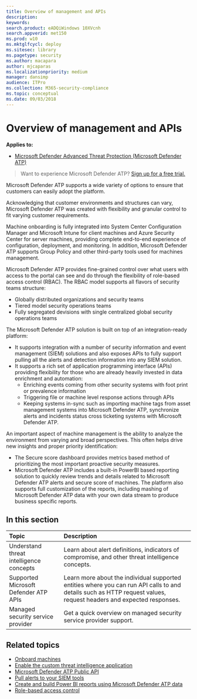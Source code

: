 ```yaml
---
title: Overview of management and APIs
description: 
keywords: 
search.product: eADQiWindows 10XVcnh
search.appverid: met150
ms.prod: w10
ms.mktglfcycl: deploy
ms.sitesec: library
ms.pagetype: security
ms.author: macapara
author: mjcaparas
ms.localizationpriority: medium
manager: dansimp
audience: ITPro
ms.collection: M365-security-compliance 
ms.topic: conceptual 
ms.date: 09/03/2018
---
```


# Overview of management and APIs 

**Applies to:**
- [Microsoft Defender Advanced Threat Protection (Microsoft Defender ATP)](https://go.microsoft.com/fwlink/p/?linkid=2069559)

>Want to experience Microsoft Defender ATP? [Sign up for a free trial.](https://www.microsoft.com/en-us/WindowsForBusiness/windows-atp?ocid=docs-mgt-apis-abovefoldlink)

Microsoft Defender ATP supports a wide variety of options to ensure that customers can easily adopt the platform. 

Acknowledging that customer environments and structures can vary, Microsoft Defender ATP was created with flexibility and granular control to fit varying customer requirements. 

Machine onboarding is fully integrated into System Center Configuration Manager and Microsoft Intune for client machines and Azure Security Center for server machines, providing complete end-to-end experience of configuration, deployment, and monitoring. In addition, Microsoft Defender ATP supports Group Policy and other third-party tools used for machines management.

Microsoft Defender ATP provides fine-grained control over what users with access to the portal can see and do through the flexibility of role-based access control (RBAC). The RBAC model supports all flavors of security teams structure:
- Globally distributed organizations and security teams
- Tiered model security operations teams
- Fully segregated devisions with single centralized global security operations teams 

The Microsoft Defender ATP solution is built on top of an integration-ready platform:
- It supports integration with a number of security information and event management (SIEM) solutions and also exposes APIs to fully support pulling all the alerts and detection information into any SIEM solution. 
- It supports a rich set of application programming interface (APIs) providing flexibility for those who are already heavily invested in data enrichment and automation:
   - Enriching events coming from other security systems with foot print or prevalence information
   - Triggering file or machine level response actions through APIs
   - Keeping systems in-sync such as importing machine tags from asset management systems into Microsoft Defender ATP, synchronize alerts and incidents status cross ticketing systems with Microsoft Defender ATP.

An important aspect of machine management is the ability to analyze the environment from varying and broad perspectives. This often helps drive new insights and proper priority identification: 
- The Secure score dashboard provides metrics based method of prioritizing the most important proactive security measures.
- Microsoft Defender ATP includes a built-in PowerBI based reporting solution to quickly review trends and details related to Microsoft Defender ATP alerts and secure score of  machines. The platform also supports full customization of the reports, including mashing of Microsoft Defender ATP data with your own data stream to produce business specific reports.


## In this section
Topic | Description 
:---|:---
Understand threat intelligence concepts | Learn about alert definitions, indicators of compromise, and other threat intelligence concepts.
Supported Microsoft Defender ATP APIs | Learn more about the individual supported entities where you can run API calls to and details such as HTTP request values, request headers and expected responses.
Managed security service provider | Get a quick overview on managed security service provider support.




## Related topics
- [Onboard machines](onboard-configure-windows-defender-advanced-threat-protection.md)
- [Enable the custom threat intelligence application](enable-custom-ti-windows-defender-advanced-threat-protection.md)
- [Microsoft Defender ATP Public API](use-apis.md)
- [Pull alerts to your SIEM tools](configure-siem-windows-defender-advanced-threat-protection.md)
- [Create and build Power BI reports using Microsoft Defender ATP data](powerbi-reports-windows-defender-advanced-threat-protection.md)
- [Role-based access control](rbac-windows-defender-advanced-threat-protection.md)


